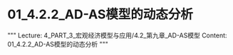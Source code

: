 # 01_4.2.2_AD-AS模型的动态分析

"""
Lecture: 4_PART_3_宏观经济模型与应用/4.2_第九章_AD-AS模型
Content: 01_4.2.2_AD-AS模型的动态分析
"""

